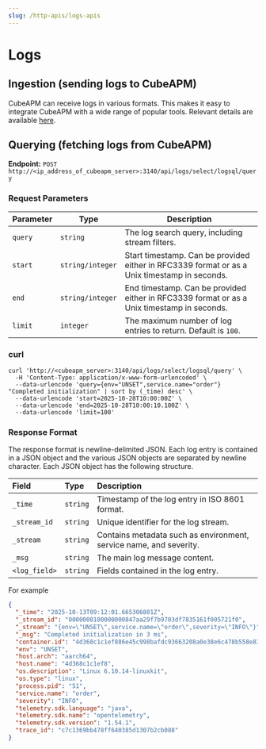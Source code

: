 ```yaml
---
slug: /http-apis/logs-apis
---
```


# Logs

## Ingestion (sending logs to CubeAPM)

CubeAPM can receive logs in various formats. This makes it easy to integrate CubeAPM with a wide range of popular tools. Relevant details are available [here](../logs/ingestion/ingestion.md).

## Querying (fetching logs from CubeAPM)

**Endpoint:** `POST` `http://<ip_address_of_cubeapm_server>:3140/api/logs/select/logsql/query`

### Request Parameters

| Parameter | Type             | Description                                                                                  |
| --------- | ---------------- | -------------------------------------------------------------------------------------------- |
| `query`   | `string`         | The log search query, including stream filters.                                              |
| `start`   | `string/integer` | Start timestamp. Can be provided either in RFC3339 format or as a Unix timestamp in seconds. |
| `end`     | `string/integer` | End timestamp. Can be provided either in RFC3339 format or as a Unix timestamp in seconds.   |
| `limit`   | `integer`        | The maximum number of log entries to return. Default is `100`.                               |

### curl

```shell
curl 'http://<cubeapm_server>:3140/api/logs/select/logsql/query' \
  -H 'Content-Type: application/x-www-form-urlencoded' \
  --data-urlencode 'query={env="UNSET",service.name="order"} "Completed initialization" | sort by (_time) desc' \
  --data-urlencode 'start=2025-10-28T10:00:00Z' \
  --data-urlencode 'end=2025-10-28T10:00:10.100Z' \
  --data-urlencode 'limit=100'
```

### Response Format

The response format is newline-delimited JSON. Each log entry is contained in a JSON object and the various JSON objects are separated by newline character. Each JSON object has the following structure.

| Field         | Type     | Description                                                        |
| :------------ | :------- | :----------------------------------------------------------------- |
| `_time`       | `string` | Timestamp of the log entry in ISO 8601 format.                     |
| `_stream_id`  | `string` | Unique identifier for the log stream.                              |
| `_stream`     | `string` | Contains metadata such as environment, service name, and severity. |
| `_msg`        | `string` | The main log message content.                                      |
| `<log_field>` | `string` | Fields contained in the log entry.                                 |

For example

```json
{
  "_time": "2025-10-13T09:12:01.665306801Z",
  "_stream_id": "0000000100000000847aa29f7b9703df7835161f005721f0",
  "_stream": "{env=\"UNSET\",service.name=\"order\",severity=\"INFO\"}",
  "_msg": "Completed initialization in 3 ms",
  "container.id": "4d368c1c1ef886e45c998bafdc93663208a0e38e6c478b558e83dcc34a3068f6",
  "env": "UNSET",
  "host.arch": "aarch64",
  "host.name": "4d368c1c1ef8",
  "os.description": "Linux 6.10.14-linuxkit",
  "os.type": "linux",
  "process.pid": "51",
  "service.name": "order",
  "severity": "INFO",
  "telemetry.sdk.language": "java",
  "telemetry.sdk.name": "opentelemetry",
  "telemetry.sdk.version": "1.54.1",
  "trace_id": "c7c1369bb478ff640385d1307b2cb088"
}
```
